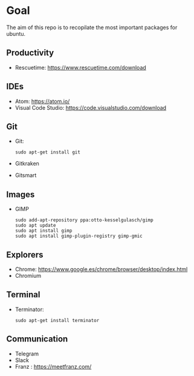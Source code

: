 # Goal

The aim of this repo is to recopilate the most important packages for ubuntu.

## Productivity

- Rescuetime: https://www.rescuetime.com/download

## IDEs

- Atom: https://atom.io/
- Visual Code Studio: https://code.visualstudio.com/download

## Git

- Git: 
    ```
    sudo apt-get install git
    ```
- Gitkraken

- Gitsmart


## Images

- GIMP
    ```
    sudo add-apt-repository ppa:otto-kesselgulasch/gimp
    sudo apt update
    sudo apt install gimp
    sudo apt install gimp-plugin-registry gimp-gmic
    ```

## Explorers

- Chrome: https://www.google.es/chrome/browser/desktop/index.html
- Chromium

## Terminal

- Terminator: 
    ```
    sudo apt-get install terminator
    ```

## Communication

- Telegram
- Slack
- Franz : https://meetfranz.com/
